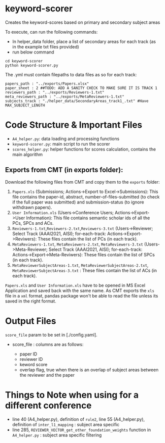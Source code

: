 # keyword-scorer
Creates the keyword-scores based on primary and secondary subject areas

To execute, can run the following commands:
- In helper_data folder, place a list of secondary areas for each track (as in the example txt files provided)
- run below command
```
cd keyword-scorer
python keyword-scorer.py
```

The .yml must contain filepaths to data files as so for each track:

```
papers_path : "../exports/Papers.xlsx"
paper_sheet : 2 ##TODO: ADD A SANITY CHECK TO MAKE SURE IT IS TRACK 1
reviewers_path : "../exports/Reviewers-1.txt"
meta_reviewers_path : "../exports/MetaReviewers-1.txt"
subjects_track : "./helper_data/SecondaryAreas_track1_.txt" #Have MAX_SUBJECT_LENGTH
```


# Code Structure & Important Files
- `A4_helper.py`: data loading and processing functions
- `keyword-scorer.py`: main script to run the scorer
- `scores_helper.py`: helper functions for scores calculation, contains the main algorithm
## Exports from CMT (in exports folder):

Download the following files from CMT and copy them to the `exports` folder:
1. `Papers.xls` (Submissions; Actions->Export to Excel->Submissions): This file contains the paper-id, abstract, number-of-files-submitted (to check if the full paper was submitted) and submission-status (to ignore withdrawn papers). 
2. `User Information.xls` (Users->Conference Users; Actions->Export->User Information): This file contains semantic scholar ids of all the PCs, SPCs and ACs.
3. `Reviewers-1.txt`,`Reviewers-2.txt`,`Reviewers-3.txt` (Users->Reviewer; Select Track (AAAI2021, AISI); for-each-track: Actions->Export->Reviwers): These files contain the list of PCs (in each track).
4. `MetaReviewers-1.txt`, `MetaReviewers-2.txt`, `MetaReviewers-3.txt` (Users->Meta-Reviewer; Select Track (AAAI2021, AISI); for-each-track: Actions->Export->Meta-Reviwers): These files contain the list of SPCs (in each track).
5. `MetaReviewerSubjectAreas-1.txt`, `MetaReviewerSubjectAreas-2.txt`, `MetaReviewerSubjectAreas-3.txt` : These files contain the list of ACs (in each track).

`Papers.xls` and `User Information.xls` have to be opened in MS Excel Application and saved back with the same name. As CMT exports the `xls` file in a `xml` format, pandas package won't be able to read the file unless its saved in the right format.

# Output Files

`score_file` param to be set in [./config.yaml].

- score_file : columns are as follows:

    - paper ID
    - reviewer ID
    - keword score
    - overlap flag, true when there is an overlap of subject areas between the reviewer and the paper

# Things to Note when using for a different conference
- line 40 (A4_helper.py), definition of `rule2`, line 55 (A4_helper.py), definition of `inter_l1_mapping` : subject area specific
- line 285, `REVIEWER_VECTOR_get_other_foundation_weights` function in `A4_helper.py` : subject area specific filtering

